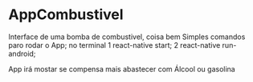# AppCombustivel

Interface de uma bomba de combustivel, coisa bem Simples comandos paro rodar o App; no terminal 1 react-native start; 2 react-native run-android;

App irá mostar se compensa mais abastecer com Álcool ou gasolina 
